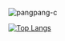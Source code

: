 ![pangpang-c](https://github-readme-stats.vercel.app/api?username=pangpang-c&show_icons=true&theme=tokyonight)

[![Top Langs](https://github-readme-stats.vercel.app/api/top-langs/?username=pangpang-c&layout=compact)](https://github.com/anuraghazra/github-readme-stats)